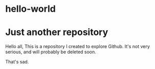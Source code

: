 # hello-world
Just another repository
==============
Hello all,
This is a repository I created to explore Github. It's not very serious, and will probably be deleted soon.

That's sad.

